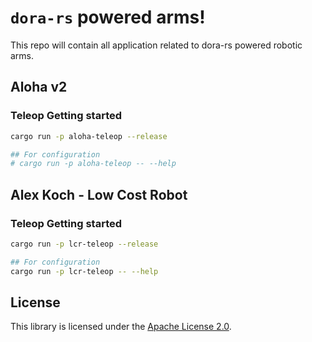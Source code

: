 # `dora-rs` powered arms!

This repo will contain all application related to dora-rs powered robotic arms.

## Aloha v2

### Teleop Getting started

```bash
cargo run -p aloha-teleop --release

## For configuration
# cargo run -p aloha-teleop -- --help
```

## Alex Koch - Low Cost Robot

### Teleop Getting started

```bash
cargo run -p lcr-teleop --release

## For configuration
cargo run -p lcr-teleop -- --help
```

## License

This library is licensed under the [Apache License 2.0](./LICENSE).
